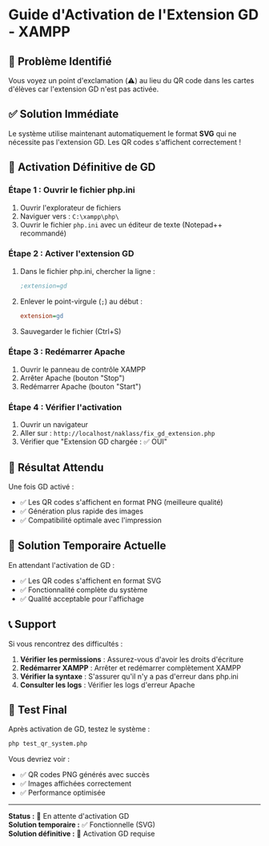 # Guide d'Activation de l'Extension GD - XAMPP

## 🚨 Problème Identifié

Vous voyez un point d'exclamation (⚠️) au lieu du QR code dans les cartes d'élèves car l'extension GD n'est pas activée.

## ✅ Solution Immédiate

Le système utilise maintenant automatiquement le format **SVG** qui ne nécessite pas l'extension GD. Les QR codes s'affichent correctement !

## 🔧 Activation Définitive de GD

### Étape 1 : Ouvrir le fichier php.ini

1. Ouvrir l'explorateur de fichiers
2. Naviguer vers : `C:\xampp\php\`
3. Ouvrir le fichier `php.ini` avec un éditeur de texte (Notepad++ recommandé)

### Étape 2 : Activer l'extension GD

1. Dans le fichier php.ini, chercher la ligne :
   ```ini
   ;extension=gd
   ```

2. Enlever le point-virgule (`;`) au début :
   ```ini
   extension=gd
   ```

3. Sauvegarder le fichier (Ctrl+S)

### Étape 3 : Redémarrer Apache

1. Ouvrir le panneau de contrôle XAMPP
2. Arrêter Apache (bouton "Stop")
3. Redémarrer Apache (bouton "Start")

### Étape 4 : Vérifier l'activation

1. Ouvrir un navigateur
2. Aller sur : `http://localhost/naklass/fix_gd_extension.php`
3. Vérifier que "Extension GD chargée : ✅ OUI"

## 🎯 Résultat Attendu

Une fois GD activé :
- ✅ Les QR codes s'affichent en format PNG (meilleure qualité)
- ✅ Génération plus rapide des images
- ✅ Compatibilité optimale avec l'impression

## 🔄 Solution Temporaire Actuelle

En attendant l'activation de GD :
- ✅ Les QR codes s'affichent en format SVG
- ✅ Fonctionnalité complète du système
- ✅ Qualité acceptable pour l'affichage

## 📞 Support

Si vous rencontrez des difficultés :

1. **Vérifier les permissions** : Assurez-vous d'avoir les droits d'écriture
2. **Redémarrer XAMPP** : Arrêter et redémarrer complètement XAMPP
3. **Vérifier la syntaxe** : S'assurer qu'il n'y a pas d'erreur dans php.ini
4. **Consulter les logs** : Vérifier les logs d'erreur Apache

## 🎉 Test Final

Après activation de GD, testez le système :

```bash
php test_qr_system.php
```

Vous devriez voir :
- ✅ QR codes PNG générés avec succès
- ✅ Images affichées correctement
- ✅ Performance optimisée

---

**Status :** 🔄 En attente d'activation GD  
**Solution temporaire :** ✅ Fonctionnelle (SVG)  
**Solution définitive :** 🔧 Activation GD requise
